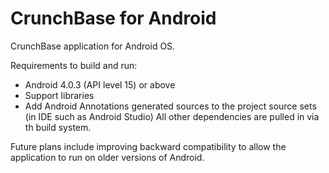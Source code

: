 CrunchBase for Android
======================

CrunchBase application for Android OS.

Requirements to build and run:
* Android 4.0.3 (API level 15) or above
* Support libraries
* Add Android Annotations generated sources to the project source sets (in IDE such as Android Studio)
All other dependencies are pulled in via th build system.

Future plans include improving backward compatibility to allow the application to run on older versions of Android.
